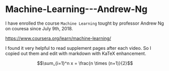 <script src="https://cdn.mathjax.org/mathjax/latest/MathJax.js?config=TeX-AMS-MML_HTMLorMML" type="text/javascript"></script>

# Machine-Learning---Andrew-Ng

I have enrolled the course `Machine Learning` tought by professor Andrew Ng on couresa since July 9th, 2018. 

https://www.coursera.org/learn/machine-learning/

I found it very helpful to read supplement pages after each video. So I copied out them and edit with markdown with KaTeX enhancement. 

$$\sum_{i=1}^n x = \frac{n \times (n+1)}{2}$$
